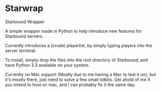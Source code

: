 Starwrap
========

Starbound Wrapper


A simple wrapper made in Python to help introduce new features for Starbound servers.

Currently introduces a (crude) playerlist, by simply typing players into the server terminal.

To install, simply drop the files into the root directory of Starbound, and have Python 3.3 available on your system.

Currently no Mac support (Mostly due to me having a Mac to test it on), but it's mostly there, just need to solve a few
small tidbits. Get ahold of me if you intend to host on mac, and I can probably fix it the same day.
